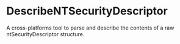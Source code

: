 # DescribeNTSecurityDescriptor
A cross-platforms tool to parse and describe the contents of a raw ntSecurityDescriptor structure. 
